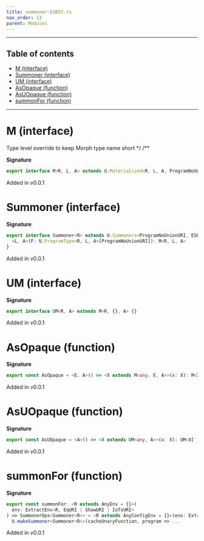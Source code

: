 ```yaml
---
title: summoner-ESBST.ts
nav_order: 13
parent: Modules
---
```


---

<h2 class="text-delta">Table of contents</h2>

- [M (interface)](#m-interface)
- [Summoner (interface)](#summoner-interface)
- [UM (interface)](#um-interface)
- [AsOpaque (function)](#asopaque-function)
- [AsUOpaque (function)](#asuopaque-function)
- [summonFor (function)](#summonfor-function)

---

# M (interface)

Type level override to keep Morph type name short \*/
/\*\*

**Signature**

```ts
export interface M<R, L, A> extends U.Materialized<R, L, A, ProgramNoUnionURI, ESBSTInterpreterURI> {}
```

Added in v0.0.1

# Summoner (interface)

**Signature**

```ts
export interface Summoner<R> extends U.Summoners<ProgramNoUnionURI, ESBSTInterpreterURI, R> {
  <L, A>(F: U.ProgramType<R, L, A>[ProgramNoUnionURI]): M<R, L, A>
}
```

Added in v0.0.1

# UM (interface)

**Signature**

```ts
export interface UM<R, A> extends M<R, {}, A> {}
```

Added in v0.0.1

# AsOpaque (function)

**Signature**

```ts
export const AsOpaque = <E, A>() => <X extends M<any, E, A>>(x: X): M<X['_R'], E, A> => ...
```

Added in v0.0.1

# AsUOpaque (function)

**Signature**

```ts
export const AsUOpaque = <A>() => <X extends UM<any, A>>(x: X): UM<X['_R'], A> => ...
```

Added in v0.0.1

# summonFor (function)

**Signature**

```ts
export const summonFor: <R extends AnyEnv = {}>(
  env: ExtractEnv<R, EqURI | ShowURI | IoTsURI>
) => SummonerOps<Summoner<R>> = <R extends AnyConfigEnv = {}>(env: ExtractEnv<R, EqURI | ShowURI | IoTsURI>) =>
  U.makeSummoner<Summoner<R>>(cacheUnaryFunction, program => ...
```

Added in v0.0.1
